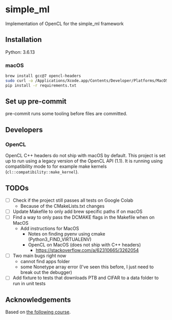 # simple_ml

Implementation of OpenCL for the simple_ml framework

## Installation

Python: 3.6.13

### macOS

```bash
brew install gcc@7 opencl-headers
sudo curl -o /Applications/Xcode.app/Contents/Developer/Platforms/MacOSX.platform/Developer/SDKs/MacOSX.sdk/System/Library/Frameworks/OpenCL.framework/Headers/cl.hpp https://raw.githubusercontent.com/KhronosGroup/OpenCL-CLHPP/main/include/CL/opencl.hpp
pip install -r requirements.txt
```

## Set up pre-commit

pre-commit runs some tooling before files are committed.

## Developers

### OpenCL

OpenCL C++ headers do not ship with macOS by default. This project is set up to
run using a legacy version of the OpenCL API (1.1). It is running using
compatibility mode to for example make kernels (`cl::compatibility::make_kernel`).

## TODOs

- [ ] Check if the project still passes all tests on Google Colab
  - Because of the CMakeLists.txt changes
- [ ] Update Makefile to only add brew specific paths if on macOS
- [ ] Find a way to only pass the DCMAKE flags in the Makefile when on MacOS
  - Add instructions for MacOS
    - Notes on finding pyenv using cmake (Python3_FIND_VIRTUALENV)
    - OpenCL on MacOS (does not ship with C++ headers)
      - https://stackoverflow.com/a/62310665/3262054
- [ ] Two main bugs right now
  - cannot find apps folder
  - some Nonetype array error (I've seen this before, I just need to break out
  the debugger)
- [ ] Add fixture to tests that downloads PTB and CIFAR to a data folder to run
in unit tests

## Acknowledgements

Based on [the following course](https://web.archive.org/web/20220103234306/https://dlsyscourse.org/lectures/).
